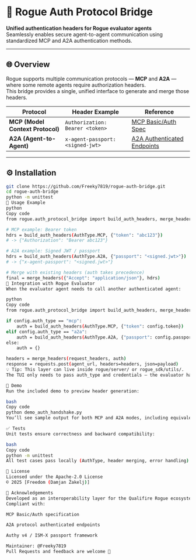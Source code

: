 # 🧩 Rogue Auth Protocol Bridge

**Unified authentication headers for Rogue evaluator agents**  
Seamlessly enables secure agent-to-agent communication using standardized MCP and A2A authentication methods.

---

## 🌐 Overview

Rogue supports multiple communication protocols — **MCP** and **A2A** — where some remote agents require authorization headers.  
This bridge provides a single, unified interface to generate and merge those headers.

| Protocol | Header Example | Reference |
|-----------|----------------|------------|
| **MCP (Model Context Protocol)** | `Authorization: Bearer <token>` | [MCP Basic/Auth Spec](https://modelcontextprotocol.io/specification/draft/basic/authorization) |
| **A2A (Agent-to-Agent)** | `x-agent-passport: <signed-jwt>` | [A2A Authenticated Endpoints](https://a2aprotocol.ai/docs/guide/a2a-samples-hello-world#authenticated-endpoints) |

---

## ⚙️ Installation

```bash
git clone https://github.com/Freeky7819/rogue-auth-bridge.git
cd rogue-auth-bridge
python -m unittest
🧠 Usage Example
python
Copy code
from rogue.auth_protocol_bridge import build_auth_headers, merge_headers, AuthType

# MCP example: Bearer token
hdrs = build_auth_headers(AuthType.MCP, {"token": "abc123"})
# -> {"Authorization": "Bearer abc123"}

# A2A example: Signed JWT / passport
hdrs = build_auth_headers(AuthType.A2A, {"passport": "<signed.jwt>"})
# -> {"x-agent-passport": "<signed.jwt>"}

# Merge with existing headers (auth takes precedence)
final = merge_headers({"Accept": "application/json"}, hdrs)
🧩 Integration with Rogue Evaluator
When the evaluator agent needs to call another authenticated agent:

python
Copy code
from rogue.auth_protocol_bridge import build_auth_headers, merge_headers, AuthType

if config.auth_type == "mcp":
    auth = build_auth_headers(AuthType.MCP, {"token": config.token})
elif config.auth_type == "a2a":
    auth = build_auth_headers(AuthType.A2A, {"passport": config.passport})
else:
    auth = {}

headers = merge_headers(request_headers, auth)
response = requests.post(agent_url, headers=headers, json=payload)
💡 Tip: This layer can live inside rogue/server/ or rogue_sdk/utils/.
The TUI only needs to pass auth_type and credentials — the evaluator handles the rest.

🧪 Demo
Run the included demo to preview header generation:

bash
Copy code
python demo_auth_handshake.py
You’ll see sample output for both MCP and A2A modes, including equivalent curl commands.

✅ Tests
Unit tests ensure correctness and backward compatibility:

bash
Copy code
python -m unittest
All test cases pass locally (AuthType, header merging, error handling).

📜 License
Licensed under the Apache-2.0 License
© 2025 [Freedom (Damjan Žakelj)]

🤝 Acknowledgements
Developed as an interoperability layer for the Qualifire Rogue ecosystem.
Compliant with:

MCP Basic/Auth specification

A2A protocol authenticated endpoints

Authy v4 / ISM-X passport framework

Maintainer: @Freeky7819
Pull Requests and feedback are welcome 🚀
